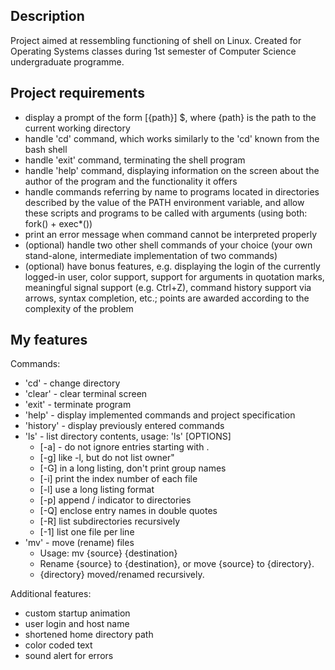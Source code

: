 ## Description
Project aimed at ressembling functioning of shell on Linux. Created for Operating Systems classes during 1st semester of Computer Science undergraduate programme.

## Project requirements

- display a prompt of the form [{path}] $, where {path} is the path to the current working directory
- handle 'cd' command, which works similarly to the 'cd' known from the bash shell
- handle 'exit' command, terminating the shell program
- handle 'help' command, displaying information on the screen about the author of the program and the functionality it offers
- handle commands referring by name to programs located in directories described by the value of the PATH environment variable, and allow these scripts and programs to be called with arguments (using both: fork() + exec*())
- print an error message when command cannot be interpreted properly
- (optional) handle two other shell commands of your choice (your own stand-alone, intermediate implementation of two commands)
- (optional) have bonus features, e.g. displaying the login of the currently logged-in user, color support, support for arguments in quotation marks, meaningful signal support (e.g. Ctrl+Z), command history support via arrows, syntax completion, etc.; points are awarded according to the complexity of the problem

## My features

Commands:
- 'cd' - change directory
- 'clear' - clear terminal screen
- 'exit' - terminate program
- 'help' - display implemented commands and project specification
- 'history' - display previously entered commands
- 'ls' - list directory contents, usage: 'ls' [OPTIONS]
  - [-a] - do not ignore entries starting with .
  - [-g]  like -l, but do not list owner"
  - [-G]  in a long listing, don't print group names
  - [-i]  print the index number of each file
  - [-l]  use a long listing format
  - [-p]  append / indicator to directories
  - [-Q]  enclose entry names in double quotes
  - [-R]  list subdirectories recursively
  - [-1]  list one file per line
- 'mv' - move (rename) files
  - Usage: mv {source} {destination}
  - Rename {source} to {destination}, or move {source} to {directory}.
  - {directory} moved/renamed recursively.
  
Additional features:
- custom startup animation
- user login and host name
- shortened home directory path
- color coded text
- sound alert for errors
